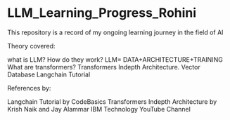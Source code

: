 # LLM_Learning_Progress_Rohini
This repository is a record of my ongoing learning journey in the field of AI

Theory covered:

what is LLM?
How do they work? LLM= DATA+ARCHITECTURE+TRAINING
What are transformers?
Transformers Indepth Architecture.
Vector Database
Langchain Tutorial


References by:

Langchain Tutorial by CodeBasics
Transformers Indepth Architecture by Krish Naik and Jay Alammar
IBM Technology YouTube Channel





